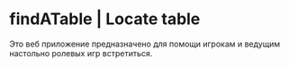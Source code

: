 # findATable | Locate table

Это веб приложение предназначено для помощи игрокам и ведущим настольно ролевых игр встретиться. 
